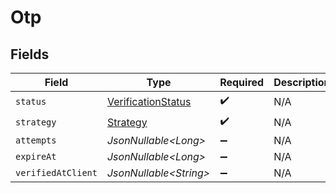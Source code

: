 # Otp


## Fields

| Field                                                               | Type                                                                | Required                                                            | Description                                                         |
| ------------------------------------------------------------------- | ------------------------------------------------------------------- | ------------------------------------------------------------------- | ------------------------------------------------------------------- |
| `status`                                                            | [VerificationStatus](../../models/components/VerificationStatus.md) | :heavy_check_mark:                                                  | N/A                                                                 |
| `strategy`                                                          | [Strategy](../../models/components/Strategy.md)                     | :heavy_check_mark:                                                  | N/A                                                                 |
| `attempts`                                                          | *JsonNullable\<Long>*                                               | :heavy_minus_sign:                                                  | N/A                                                                 |
| `expireAt`                                                          | *JsonNullable\<Long>*                                               | :heavy_minus_sign:                                                  | N/A                                                                 |
| `verifiedAtClient`                                                  | *JsonNullable\<String>*                                             | :heavy_minus_sign:                                                  | N/A                                                                 |